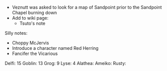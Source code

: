 * Veznutt was asked to look for a map of Sandpoint prior to the Sandpoint Chapel burning down
* Add to wiki page:
  * Tsuto's note


Silly notes:

* Choppy McJervis
* Introduce a character named Red Herring
* Fancifer the Vicarious



Delfi: 15
Goblin: 13
Grog: 9
Lyse: 4
Alathea: 
Ameiko: 
Rusty: 
